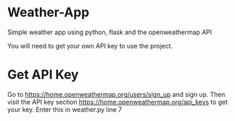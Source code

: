 # Weather-App
Simple weather app using python, flask and the openweathermap API

You will need to get your own API key to use the project.

# Get API Key
Go to https://home.openweathermap.org/users/sign_up and sign up. Then visit the API key section https://home.openweathermap.org/api_keys to get your key. 
Enter this in weather.py line 7
